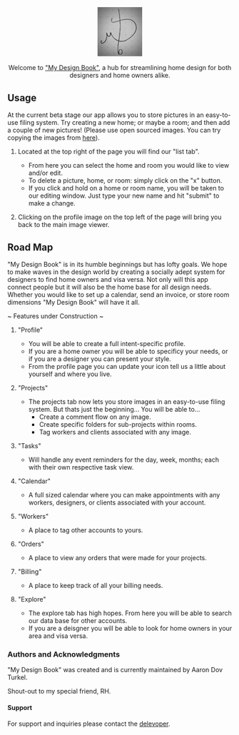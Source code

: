 <p align="center"><img width=20% height=20% src=public/img_store/mdb_logo.png></p>

<p align="center">Welcome to <a href="https://afternoon-cove-68012.herokuapp.com/">"My Design Book"</a>, a hub for streamlining home design for both designers and home owners alike.</p>

## Usage

At the current beta stage our app allows you to store pictures in an easy-to-use filing system. Try creating a new home; or maybe a room; and then add a couple of new pictures! (Please use open sourced images. You can try copying the images from <a href="https://unsplash.com/">here</a>).

1. Located at the top right of the page you will find our "list tab".
     * From here you can select the home and room you would like to view and/or edit. 
     * To delete a picture, home, or room: simply click on the "x" button.
     * If you click and hold on a home or room name, you will be taken to our editing window. Just type your new name and hit        "submit" to make a change.
  
2. Clicking on the profile image on the top left of the page will bring you back to the main image viewer. 

## Road Map

"My Design Book" is in its humble beginnings but has lofty goals. 
We hope to make waves in the design world by creating a socially adept system for designers to find home owners and visa versa. 
Not only will this app connect people but it will also be the home base for all design needs. 
Whether you would like to set up a calendar, send an invoice, or store room dimensions "My Design Book" will have it all.

~ Features under Construction ~

1. "Profile"
    * You will be able to create a full intent-specific profile. 
    * If you are a home owner you will be able to specificy your needs, or if you are a designer you can present your style.
    * From the profile page you can update your icon tell us a little about yourself and where you live.

2. "Projects"
    * The projects tab now lets you store images in an easy-to-use filing system. But thats just the beginning... You will be       able to...
        * Create a comment flow on any image.
        * Create specific folders for sub-projects within rooms.
        * Tag workers and clients associated with any image.

3. "Tasks"
    * Will handle any event reminders for the day, week, months; each with their own respective task view.

4. "Calendar"
    * A full sized calendar where you can make appointments with any workers, designers, or clients associated with your            account.

5. "Workers"
    * A place to tag other accounts to yours.

6. "Orders"
    * A place to view any orders that were made for your projects.

7. "Billing"
    * A place to keep track of all your billing needs.

8. "Explore"
    * The explore tab has high hopes. From here you will be able to search our data base for other accounts.
    * If you are a deisgner you will be able to look for home owners in your area and visa versa.



### Authors and Acknowledgments

"My Design Book" was created and is currently maintained by Aaron Dov Turkel.

Shout-out to my special friend, RH.

#### Support

For support and inquiries please contact the [delevoper](mailto:"theholycoder@gmail.com").
